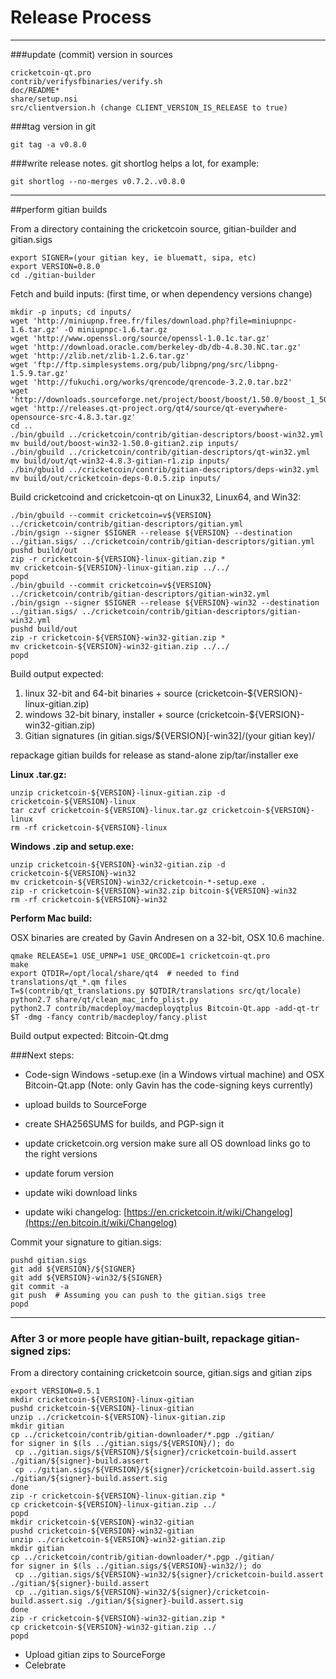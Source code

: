 Release Process
====================

* * *

###update (commit) version in sources


	cricketcoin-qt.pro
	contrib/verifysfbinaries/verify.sh
	doc/README*
	share/setup.nsi
	src/clientversion.h (change CLIENT_VERSION_IS_RELEASE to true)

###tag version in git

	git tag -a v0.8.0

###write release notes. git shortlog helps a lot, for example:

	git shortlog --no-merges v0.7.2..v0.8.0

* * *

##perform gitian builds

 From a directory containing the cricketcoin source, gitian-builder and gitian.sigs
  
	export SIGNER=(your gitian key, ie bluematt, sipa, etc)
	export VERSION=0.8.0
	cd ./gitian-builder

 Fetch and build inputs: (first time, or when dependency versions change)

	mkdir -p inputs; cd inputs/
	wget 'http://miniupnp.free.fr/files/download.php?file=miniupnpc-1.6.tar.gz' -O miniupnpc-1.6.tar.gz
	wget 'http://www.openssl.org/source/openssl-1.0.1c.tar.gz'
	wget 'http://download.oracle.com/berkeley-db/db-4.8.30.NC.tar.gz'
	wget 'http://zlib.net/zlib-1.2.6.tar.gz'
	wget 'ftp://ftp.simplesystems.org/pub/libpng/png/src/libpng-1.5.9.tar.gz'
	wget 'http://fukuchi.org/works/qrencode/qrencode-3.2.0.tar.bz2'
	wget 'http://downloads.sourceforge.net/project/boost/boost/1.50.0/boost_1_50_0.tar.bz2'
	wget 'http://releases.qt-project.org/qt4/source/qt-everywhere-opensource-src-4.8.3.tar.gz'
	cd ..
	./bin/gbuild ../cricketcoin/contrib/gitian-descriptors/boost-win32.yml
	mv build/out/boost-win32-1.50.0-gitian2.zip inputs/
	./bin/gbuild ../cricketcoin/contrib/gitian-descriptors/qt-win32.yml
	mv build/out/qt-win32-4.8.3-gitian-r1.zip inputs/
	./bin/gbuild ../cricketcoin/contrib/gitian-descriptors/deps-win32.yml
	mv build/out/cricketcoin-deps-0.0.5.zip inputs/

 Build cricketcoind and cricketcoin-qt on Linux32, Linux64, and Win32:
  
	./bin/gbuild --commit cricketcoin=v${VERSION} ../cricketcoin/contrib/gitian-descriptors/gitian.yml
	./bin/gsign --signer $SIGNER --release ${VERSION} --destination ../gitian.sigs/ ../cricketcoin/contrib/gitian-descriptors/gitian.yml
	pushd build/out
	zip -r cricketcoin-${VERSION}-linux-gitian.zip *
	mv cricketcoin-${VERSION}-linux-gitian.zip ../../
	popd
	./bin/gbuild --commit cricketcoin=v${VERSION} ../cricketcoin/contrib/gitian-descriptors/gitian-win32.yml
	./bin/gsign --signer $SIGNER --release ${VERSION}-win32 --destination ../gitian.sigs/ ../cricketcoin/contrib/gitian-descriptors/gitian-win32.yml
	pushd build/out
	zip -r cricketcoin-${VERSION}-win32-gitian.zip *
	mv cricketcoin-${VERSION}-win32-gitian.zip ../../
	popd

  Build output expected:

  1. linux 32-bit and 64-bit binaries + source (cricketcoin-${VERSION}-linux-gitian.zip)
  2. windows 32-bit binary, installer + source (cricketcoin-${VERSION}-win32-gitian.zip)
  3. Gitian signatures (in gitian.sigs/${VERSION}[-win32]/(your gitian key)/

repackage gitian builds for release as stand-alone zip/tar/installer exe

**Linux .tar.gz:**

	unzip cricketcoin-${VERSION}-linux-gitian.zip -d cricketcoin-${VERSION}-linux
	tar czvf cricketcoin-${VERSION}-linux.tar.gz cricketcoin-${VERSION}-linux
	rm -rf cricketcoin-${VERSION}-linux

**Windows .zip and setup.exe:**

	unzip cricketcoin-${VERSION}-win32-gitian.zip -d cricketcoin-${VERSION}-win32
	mv cricketcoin-${VERSION}-win32/cricketcoin-*-setup.exe .
	zip -r cricketcoin-${VERSION}-win32.zip bitcoin-${VERSION}-win32
	rm -rf cricketcoin-${VERSION}-win32

**Perform Mac build:**

  OSX binaries are created by Gavin Andresen on a 32-bit, OSX 10.6 machine.

	qmake RELEASE=1 USE_UPNP=1 USE_QRCODE=1 cricketcoin-qt.pro
	make
	export QTDIR=/opt/local/share/qt4  # needed to find translations/qt_*.qm files
	T=$(contrib/qt_translations.py $QTDIR/translations src/qt/locale)
	python2.7 share/qt/clean_mac_info_plist.py
	python2.7 contrib/macdeploy/macdeployqtplus Bitcoin-Qt.app -add-qt-tr $T -dmg -fancy contrib/macdeploy/fancy.plist

 Build output expected: Bitcoin-Qt.dmg

###Next steps:

* Code-sign Windows -setup.exe (in a Windows virtual machine) and
  OSX Bitcoin-Qt.app (Note: only Gavin has the code-signing keys currently)

* upload builds to SourceForge

* create SHA256SUMS for builds, and PGP-sign it

* update cricketcoin.org version
  make sure all OS download links go to the right versions

* update forum version

* update wiki download links

* update wiki changelog: [https://en.cricketcoin.it/wiki/Changelog](https://en.bitcoin.it/wiki/Changelog)

Commit your signature to gitian.sigs:

	pushd gitian.sigs
	git add ${VERSION}/${SIGNER}
	git add ${VERSION}-win32/${SIGNER}
	git commit -a
	git push  # Assuming you can push to the gitian.sigs tree
	popd

-------------------------------------------------------------------------

### After 3 or more people have gitian-built, repackage gitian-signed zips:

From a directory containing cricketcoin source, gitian.sigs and gitian zips

	export VERSION=0.5.1
	mkdir cricketcoin-${VERSION}-linux-gitian
	pushd cricketcoin-${VERSION}-linux-gitian
	unzip ../cricketcoin-${VERSION}-linux-gitian.zip
	mkdir gitian
	cp ../cricketcoin/contrib/gitian-downloader/*.pgp ./gitian/
	for signer in $(ls ../gitian.sigs/${VERSION}/); do
	 cp ../gitian.sigs/${VERSION}/${signer}/cricketcoin-build.assert ./gitian/${signer}-build.assert
	 cp ../gitian.sigs/${VERSION}/${signer}/cricketcoin-build.assert.sig ./gitian/${signer}-build.assert.sig
	done
	zip -r cricketcoin-${VERSION}-linux-gitian.zip *
	cp cricketcoin-${VERSION}-linux-gitian.zip ../
	popd
	mkdir cricketcoin-${VERSION}-win32-gitian
	pushd cricketcoin-${VERSION}-win32-gitian
	unzip ../cricketcoin-${VERSION}-win32-gitian.zip
	mkdir gitian
	cp ../cricketcoin/contrib/gitian-downloader/*.pgp ./gitian/
	for signer in $(ls ../gitian.sigs/${VERSION}-win32/); do
	 cp ../gitian.sigs/${VERSION}-win32/${signer}/cricketcoin-build.assert ./gitian/${signer}-build.assert
	 cp ../gitian.sigs/${VERSION}-win32/${signer}/cricketcoin-build.assert.sig ./gitian/${signer}-build.assert.sig
	done
	zip -r cricketcoin-${VERSION}-win32-gitian.zip *
	cp cricketcoin-${VERSION}-win32-gitian.zip ../
	popd

- Upload gitian zips to SourceForge
- Celebrate 
